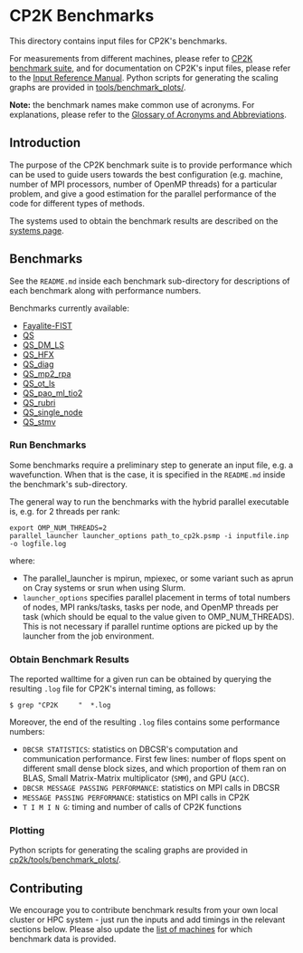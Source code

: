 # CP2K Benchmarks

This directory contains input files for CP2K's benchmarks.

For measurements from different machines, please refer to [CP2K benchmark suite](https://www.cp2k.org/performance), and for documentation on CP2K's input files, please refer to the [Input Reference Manual](https://manual.cp2k.org/). Python scripts for generating the scaling graphs are provided in [tools/benchmark_plots/](../tools/benchmark_plots).

**Note:** the benchmark names make common use of acronyms. For explanations, please refer to the [Glossary of Acronyms and Abbreviations](https://www.cp2k.org/acronyms).

## Introduction

The purpose of the CP2K benchmark suite is to provide performance which can be used to guide users towards the best configuration (e.g. machine, number of MPI processors, number of OpenMP threads) for a particular problem, and give a good estimation for the parallel performance of the code for different types of methods.

The systems used to obtain the benchmark results are described on the [systems page](https://www.cp2k.org/performance:systems).

## Benchmarks

See the `README.md` inside each benchmark sub-directory for descriptions of each benchmark along with performance numbers.

Benchmarks currently available:

- [Fayalite-FIST](Fayalite-FIST)
- [QS](QS)
- [QS_DM_LS](QS_DM_LS)
- [QS_HFX](QS_HFX)
- [QS_diag](QS_diag)
- [QS_mp2_rpa](QS_mp2_rpa)
- [QS_ot_ls](QS_ot_ls)
- [QS_pao_ml_tio2](QS_pao_ml_tio2)
- [QS_rubri](QS_rubri)
- [QS_single_node](QS_single_node)
- [QS_stmv](QS_stmv)

### Run Benchmarks

Some benchmarks require a preliminary step to generate an input file, e.g. a wavefunction. When that is the case, it is specified in the `README.md` inside the benchmark's sub-directory.

The general way to run the benchmarks with the hybrid parallel executable is, e.g. for 2 threads per rank:

```
export OMP_NUM_THREADS=2
parallel_launcher launcher_options path_to_cp2k.psmp -i inputfile.inp -o logfile.log
```

where:

- The parallel_launcher is mpirun, mpiexec, or some variant such as aprun on Cray systems or srun when using Slurm.
- `launcher_options` specifies parallel placement in terms of total numbers of nodes, MPI ranks/tasks, tasks per node, and OpenMP threads per task (which should be equal to the value given to OMP_NUM_THREADS). This is not necessary if parallel runtime options are picked up by the launcher from the job environment.

### Obtain Benchmark Results

The reported walltime for a given run can be obtained by querying the resulting `.log` file for CP2K's internal timing, as follows:
```
$ grep "CP2K     "  *.log
```

Moreover, the end of the resulting `.log` files contains some performance numbers:

- `DBCSR STATISTICS`: statistics on DBCSR's computation and communication performance. First few lines: number of flops spent on different small dense block sizes, and which proportion of them ran on BLAS, Small Matrix-Matrix multiplicator (`SMM`), and GPU (`ACC`).
- `DBCSR MESSAGE PASSING PERFORMANCE`: statistics on MPI calls in DBCSR
- `MESSAGE PASSING PERFORMANCE`: statistics on MPI calls in CP2K
- `T I M I N G`: timing and number of calls of CP2K functions

### Plotting

Python scripts for generating the scaling graphs are provided in [cp2k/tools/benchmark_plots/](../tools/benchmark_plots/).

## Contributing

We encourage you to contribute benchmark results from your own local cluster or HPC system - just run the inputs and add timings in the relevant sections below.
Please also update the [list of machines](https://www.cp2k.org/performance:systems) for which benchmark data is provided.

